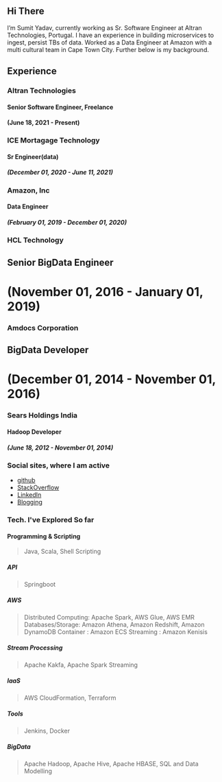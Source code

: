 ## Hi There

I’m Sumit Yadav, currently working as Sr. Software Engineer at Altran Technologies, Portugal. I have an experience in building microservices to ingest, persist TBs of data. Worked as a Data Engineer at Amazon with a multi cultural team in Cape Town City. Further below is my background.

## Experience

### Altran Technologies
#### Senior Software Engineer, Freelance
#### (June 18, 2021 - Present)

### ICE Mortagage Technology
#### Sr Engineer(data)
##### (December 01, 2020 - June 11, 2021)

### Amazon, Inc
#### Data Engineer
##### (February 01, 2019 - December 01, 2020)

### HCL Technology
## Senior BigData Engineer
# (November 01, 2016 - January 01, 2019)

### Amdocs Corporation
## BigData Developer
# (December 01, 2014 - November 01, 2016)

### Sears Holdings India
#### Hadoop Developer
##### (June 18, 2012 - November 01, 2014)

### Social sites, where I am active

- [github](https://github.com/sumitya/) 
- [StackOverflow](https://stackoverflow.com/users/3639306/sumitya)
- [LinkedIn](https://www.linkedin.com/in/sumitya/)
- [Blogging](https://atozlearner.com/)

### Tech. I've Explored So far

#### Programming & Scripting
> Java, Scala, Shell Scripting

##### API
> Springboot

##### AWS
> Distributed Computing: Apache Spark, AWS Glue, AWS EMR
> Databases/Storage: Amazon Athena, Amazon Redshift, Amazon DynamoDB
> Container : Amazon ECS
> Streaming : Amazon Kenisis

##### Stream Processing
> Apache Kakfa, Apache Spark Streaming

##### IaaS
> AWS CloudFormation, Terraform

##### Tools
> Jenkins, Docker

##### BigData 
> Apache Hadoop,  Apache Hive, Apache HBASE, SQL and Data Modelling
